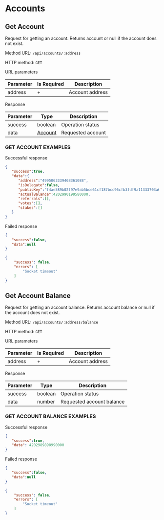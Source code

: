 # Accounts

## Get Account

Request for getting an account. Returns account or null if the account does not exist.

Method URL: `/api/accounts/:address`

HTTP method: `GET`

URL parameters

| Parameter | Is Required | Description     |
|-----------|-------------|-----------------|
| address   | +           | Account address |

Response

| Parameter | Type                                                                                   | Description       |
|-----------|----------------------------------------------------------------------------------------|-------------------|
| success   | boolean                                                                                | Operation status  |
| data      | [Account](https://github.com/AraiEzzra/DDKCORE/blob/master/docs/api/models.md#account) | Requested account |

### GET ACCOUNT EXAMPLES

Successful response

```json
{
   "success":true,
   "data":{
      "address":"4995063339468361088",
      "isDelegate":false,
      "publicKey":"f4ae589b02f97e9ab5bce61cf187bcc96cfb3fdf9a11333703a682b7d47c8dc2",
      "actualBalance":4202990199580000,
      "referrals":[],
      "votes":[],
      "stakes":[]
   }
}
```

Failed response

```json
{
   "success":false,
   "data":null
}
```

```json
{
    "success": false,
    "errors": [
        "Socket timeout"
    ]
}
```

## Get Account Balance

Request for getting an account balance. Returns account balance or null if the account does not exist.

Method URL: `/api/accounts/:address/balance`

HTTP method: `GET`

URL parameters

| Parameter | Is Required | Description     |
|-----------|-------------|-----------------|
| address   | +           | Account address |

Response

| Parameter | Type    | Description               |
|-----------|---------|---------------------------|
| success   | boolean | Operation status          |
| data      | number  | Requested account balance |

### GET ACCOUNT BALANCE EXAMPLES

Successful response

```json
{
   "success":true,
   "data": 4202989898990000
}
```

Failed response

```json
{
   "success":false,
   "data":null
}
```

```json
{
    "success": false,
    "errors": [
        "Socket timeout"
    ]
}
```
